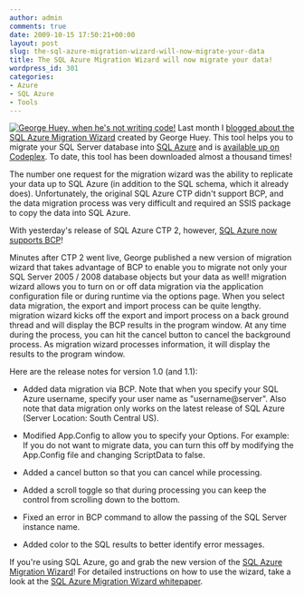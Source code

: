 ```yaml
---
author: admin
comments: true
date: 2009-10-15 17:50:21+00:00
layout: post
slug: the-sql-azure-migration-wizard-will-now-migrate-your-data
title: The SQL Azure Migration Wizard will now migrate your data!
wordpress_id: 301
categories:
- Azure
- SQL Azure
- Tools
---
```


[![George Huey, when he's not writing code!](https://wadewegner.blob.core.windows.net/wordpress/2009/10/GeorgeHuey_thumb.jpg)](https://wadewegner.blob.core.windows.net/wordpress/2009/10/GeorgeHuey.jpg) Last month I [blogged about the SQL Azure Migration Wizard](http://www.wadewegner.com/index.php/2009/09/01/sql-azure-migration-wizard/) created by George Huey. This tool helps you to migrate your SQL Server database into [SQL Azure](http://www.microsoft.com/azure/sql.mspx) and is [available up on Codeplex](http://sqlazuremw.codeplex.com/). To date, this tool has been downloaded almost a thousand times!

 

The number one request for the migration wizard was the ability to replicate your data up to SQL Azure (in addition to the SQL schema, which it already does). Unfortunately, the original SQL Azure CTP didn't support BCP, and the data migration process was very difficult and required an SSIS package to copy the data into SQL Azure.

 

With yesterday's release of SQL Azure CTP 2, however, [SQL Azure now supports BCP](http://www.wadewegner.com/index.php/2009/10/15/sql-azure-database-is-feature-complete/)!

 

Minutes after CTP 2 went live, George published a new version of migration wizard that takes advantage of BCP to enable you to migrate not only your SQL Server 2005 / 2008 database objects but your data as well! migration wizard allows you to turn on or off data migration via the application configuration file or during runtime via the options page. When you select data migration, the export and import process can be quite lengthy. migration wizard kicks off the export and import process on a back ground thread and will display the BCP results in the program window. At any time during the process, you can hit the cancel button to cancel the background process. As migration wizard processes information, it will display the results to the program window.

 

Here are the release notes for version 1.0 (and 1.1):

 

  
  * Added data migration via BCP. Note that when you specify your SQL Azure username, specify your user name as "username@server". Also note that data migration only works on the latest release of SQL Azure (Server Location: South Central US).
   
  * Modified App.Config to allow you to specify your Options. For example: If you do not want to migrate data, you can turn this off by modifying the App.Config file and changing ScriptData to false.
   
  * Added a cancel button so that you can cancel while processing.
   
  * Added a scroll toggle so that during processing you can keep the control from scrolling down to the bottom.
   
  * Fixed an error in BCP command to allow the passing of the SQL Server instance name.
   
  * Added color to the SQL results to better identify error messages.
 

If you're using SQL Azure, go and grab the new version of the [SQL Azure Migration Wizard](http://sqlazuremw.codeplex.com/)! For detailed instructions on how to use the wizard, take a look at the [SQL Azure Migration Wizard whitepaper](http://sqlazuremw.codeplex.com/Release/ProjectReleases.aspx?ReleaseId=32334#DownloadId=86938).
